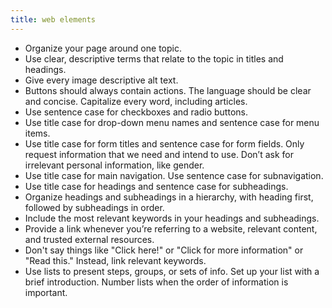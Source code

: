 ```yaml
---
title: web elements
---
```


* Organize your page around one topic.
* Use clear, descriptive terms that relate to the topic in titles and headings.
* Give every image descriptive alt text.
* Buttons should always contain actions. The language should be clear and concise. Capitalize every word, including articles.
* Use sentence case for checkboxes and radio buttons.
* Use title case for drop-down menu names and sentence case for menu items.
* Use title case for form titles and sentence case for form fields. Only request information that we need and intend to use. Don’t ask for irrelevant personal information, like gender.
* Use title case for main navigation. Use sentence case for subnavigation.
* Use title case for headings and sentence case for subheadings.
* Organize headings and subheadings in a hierarchy, with heading first, followed by subheadings in order.
* Include the most relevant keywords in your headings and subheadings.
* Provide a link whenever you’re referring to a website, relevant content, and trusted external resources.
* Don't say things like "Click here!" or "Click for more information" or "Read this." Instead, link relevant keywords.
* Use lists to present steps, groups, or sets of info. Set up your list with a brief introduction. Number lists when the order of information is important.
